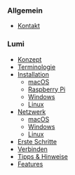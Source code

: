 ### Allgemein

-   [Kontakt](kontakt.md)

<!-- ### Erste Schritte -->

<!-- ### Theorie

* [Konzept](theory/conecept.md)
* [Anwendungsszenarien](theory/use-cases.md)
  * [Test](theory/test.md)
  * [Differenzierung](theory/differenzierung.md) -->

### Lumi

-   [Konzept](./konzept.md)
-   [Terminologie](./terminologie.md)
-   [Installation]()
    -   [macOS](./installation/macOS.md)
    -   [Raspberry Pi](./installation/raspberry-pi.md)
    -   [Windows](./installation/windows.md)
    -   [Linux](./installation/linux.md)
-   [Netzwerk]()
    -   [macOS](./netzwerk/macOS.md)
    -   [Windows](./netzwerk/windows.md)
    -   [Linux](./netzwerk/linux.md)
-   [Erste Schritte](./erste-schritte.md)
-   [Verbinden](./verbinden.md)
-   [Tipps & Hinweise](./tipps.md)
-   [Features](./features.md)
